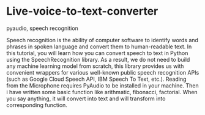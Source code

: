 # Live-voice-to-text-converter
pyaudio, speech recognition

Speech recognition is the ability of computer software to identify words and phrases in spoken language and convert them to human-readable text. In this tutorial, you will learn how you can convert speech to text in Python using the SpeechRecognition library. As a result, we do not need to build any machine learning model from scratch, this library provides us with convenient wrappers for various well-known public speech recognition APIs (such as Google Cloud Speech API, IBM Speech To Text, etc.). Reading from the Microphone
requires PyAudio to be installed in your machine. Then i have written some basic function like arithmatic, fibonacci, factorial. When you say anything, it will convert into text and will transform into corresponding function.
